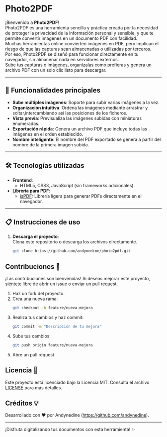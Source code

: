 # Photo2PDF

¡Bienvenido a **Photo2PDF**!  
Photo2PDF es una herramienta sencilla y práctica creada por la necesidad de proteger la privacidad de la información personal y sensible, y que te permite convertir imágenes en un documento PDF con facilidad.   
Muchas herramientas online convierten imágenes en PDF, pero implican el riesgo de que las capturas sean almacenadas o utilizadas por terceros.  
Por eso, Photo2PDF se diseñó para funcionar directamente en tu navegador, sin almacenar nada en servidores externos.  
Sube tus capturas o imágenes, organízalas como prefieras y genera un archivo PDF con un solo clic listo para descargar.

---

## 🚀 Funcionalidades principales

- **Sube múltiples imágenes**: Soporte para subir varias imágenes a la vez.
- **Organización intuitiva**: Ordena las imágenes mediante arrastrar y soltar,intercambiando así las posiciones de los ficheros.
- **Vista previa**: Previsualiza las imágenes subidas con miniaturas enumeradas.
- **Exportación rápida**: Genera un archivo PDF que incluye todas las imágenes en el orden establecido.
- **Nombre inteligente**: El nombre del PDF exportado se genera a partir del nombre de la primera imagen subida.

---

## 🛠️ Tecnologías utilizadas

- **Frontend**:
  - HTML5, CSS3, JavaScript (sin frameworks adicionales).
- **Librería para PDF**:
  - [jsPDF](https://github.com/parallax/jsPDF): Librería ligera para generar PDFs directamente en el navegador.

---

## 📋 Instrucciones de uso

1. **Descarga el proyecto**:  
   Clona este repositorio o descarga los archivos directamente.

   ```bash
   git clone https://github.com/andynedine/photo2pdf.git


## Contribuciones 🤝

¡Las contribuciones son bienvenidas! Si deseas mejorar este proyecto, siéntete libre de abrir un issue o enviar un pull request.

1. Haz un fork del proyecto.
2. Crea una nueva rama:
    ```bash
    git checkout -b feature/nueva-mejora
    ```
3. Realiza tus cambios y haz commit:
    ```bash
    git commit -m "Descripción de tu mejora"
    ```
4. Sube tus cambios:
    ```bash
    git push origin feature/nueva-mejora
    ```
5. Abre un pull request.

## Licencia 📜

Este proyecto está licenciado bajo la Licencia MIT. Consulta el archivo [LICENSE](LICENSE) para más detalles.

## Créditos 💡

Desarrollado con ❤️ por Andynedine (https://github.com/andynedine).

---

¡Disfruta digitalizando tus documentos con esta herramienta! ✨
